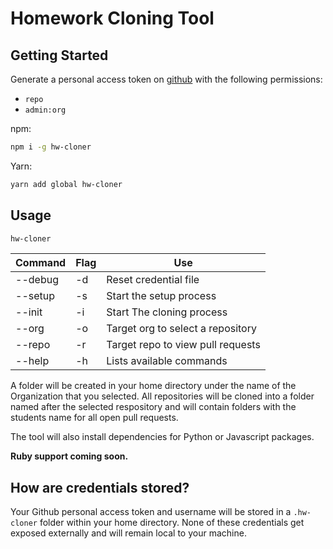 # Homework Cloning Tool

## Getting Started

Generate a personal access token on [github](https://github.com/settings/tokens) with the following permissions:

- `repo`
- `admin:org`

npm:

```sh
npm i -g hw-cloner
```

Yarn:

```sh
yarn add global hw-cloner
```

## Usage

```sh
hw-cloner
```

| Command | Flag | Use                               |
| ------- | ---- | --------------------------------- |
| --debug | -d   | Reset credential file             |
| --setup | -s   | Start the setup process           |
| --init  | -i   | Start The cloning process         |
| --org   | -o   | Target org to select a repository |
| --repo  | -r   | Target repo to view pull requests |
| --help  | -h   | Lists available commands          |

A folder will be created in your home directory under the name of the Organization that you selected. All repositories will be cloned into a folder named after the selected respository and will contain folders with the students name for all open pull requests.

The tool will also install dependencies for Python or Javascript packages.

**Ruby support coming soon.**

## How are credentials stored?

Your Github personal access token and username will be stored in a `.hw-cloner` folder within your home directory. None of these credentials get exposed externally and will remain local to your machine.
